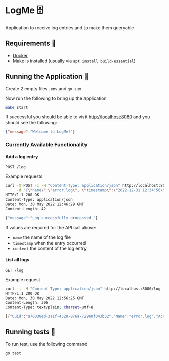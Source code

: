 # LogMe 🗄️

Application to receive log entries and to make them queryable

## Requirements 🐳

- [Docker](https://docs.docker.com/engine/install/)
- [Make](https://www.tutorialspoint.com/unix_commands/make.htm) is installed (usually via `apt install build-essential`)

## Running the Application 🚀

Create 2 empty files `.env` and `go.sum`

Now run the following to bring up the application

```bash
make start
```

If successful you should be able to visit [http://localhost:8080](http://localhost:8080) and you should see the following:

```json
{"message":"Welcome to LogMe!"}
```

### Currently Available Functionality


#### Add a log entry

```
POST /log
```

Example requests

```bash
curl -X POST -i -H "Content-Type: application/json" http://localhost:8080/log \
     -d "{\"name\":\"error.log\", \"timestamp\":\"2022-12-31 12:34:56\", \"content\":\"this is a log entry\", \"account_id\":321}"
HTTP/1.1 200 OK
Content-Type: application/json
Date: Mon, 30 May 2022 12:46:29 GMT
Content-Length: 42

{"message":"Log successfully processed."}
```

3 values are required for the API call above:

- `name` the name of the log file
- `timestamp` when the entry occurred
- `content` the content of the log entry

#### List all logs

```
GET /log
```

Example request

```bash
curl -i -H "Content-Type: application/json" http://localhost:8080/log
HTTP/1.1 200 OK
Date: Mon, 30 May 2022 12:56:25 GMT
Content-Length: 306
Content-Type: text/plain; charset=utf-8

[{"Uuid":"a76038ed-3a1f-4529-876a-72960f043b32","Name":"error.log","AccountId":321,"DateTime":"2022-12-31T12:34:56Z","Content":"this is a log entry"}]
```

## Running tests 🧪

To run test, use the following command

```bash
go test
```
